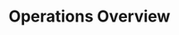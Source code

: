 ---
title: Operations Overview
keywords: low code, no code, business process automation, workflow, evaluation matrixs
last_updated: July 3, 2023
tags: [Operations]
summary: "Operations Overview"
sidebar: mydoc_sidebar
permalink: operations-overview.html
folder: mydoc
---
